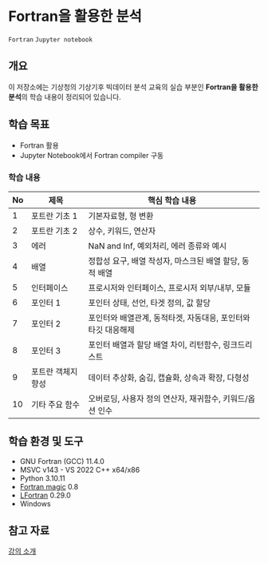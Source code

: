 # Fortran을 활용한 분석

`Fortran` `Jupyter notebook`

## 개요

이 저장소에는 기상청의 기상기후 빅데이터 분석 교육의 실습 부분인 **Fortran을 활용한 분석**의 학습 내용이 정리되어 있습니다.

## 학습 목표
- Fortran 활용
- Jupyter Notebook에서 Fortran compiler 구동

### 학습 내용
| No | 제목 | 핵심 학습 내용 |
|----|------|----------------|
| 1  | 포트란 기초 1  | 기본자료형, 형 변환 |
| 2  | 포트란 기초 2  | 상수, 키워드, 연산자 |
| 3  | 에러  | NaN and Inf, 예외처리, 에러 종류와 예시 |
| 4  | 배열 | 정합성 요구, 배열 작성자, 마스크된 배열 할당, 동적 배열 |
| 5  | 인터페이스  | 프로시저와 인터페이스, 프로시저 외부/내부, 모듈 |
| 6  | 포인터 1  | 포인터 상태, 선언, 타겟 정의, 값 할당 |
| 7  | 포인터 2  | 포인터와 배열관계, 동적타겟, 자동대응, 포인터와 타깃 대응해제 |
| 8  | 포인터 3 | 포인터 배열과 할당 배열 차이, 리턴함수, 링크드리스트 |
| 9  | 포트란 객체지향성| 데이터 추상화, 숨김, 캡슐화, 상속과 확장, 다형성 |
| 10 | 기타 주요 함수| 오버로딩, 사용자 정의 연산자, 재귀함수, 키워드/옵션 인수 |

## 학습 환경 및 도구
- GNU Fortran (GCC) 11.4.0
- MSVC v143 - VS 2022 C++ x64/x86 
- Python 3.10.11
- [Fortran magic](https://github.com/mgaitan/fortran_magic) 0.8
- [LFortran](https://lfortran.org/) 0.29.0
- Windows

## 참고 자료
[강의 소개](https://bd.kma.go.kr/kma2020/dta/edu/KBP57200_Fortran.do?menuCd=F040304000)
